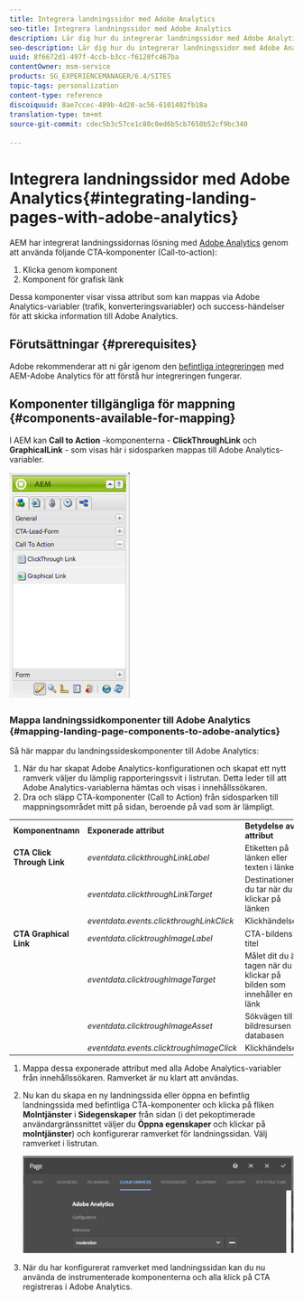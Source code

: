 ```yaml
---
title: Integrera landningssidor med Adobe Analytics
seo-title: Integrera landningssidor med Adobe Analytics
description: Lär dig hur du integrerar landningssidor med Adobe Analytics.
seo-description: Lär dig hur du integrerar landningssidor med Adobe Analytics.
uuid: 8f6672d1-497f-4ccb-b3cc-f6120fc467ba
contentOwner: msm-service
products: SG_EXPERIENCEMANAGER/6.4/SITES
topic-tags: personalization
content-type: reference
discoiquuid: 8ae7ccec-489b-4d20-ac56-6101402fb18a
translation-type: tm+mt
source-git-commit: cdec5b3c57ce1c80c0ed6b5cb7650b52cf9bc340

---
```



# Integrera landningssidor med Adobe Analytics{#integrating-landing-pages-with-adobe-analytics}

AEM har integrerat landningssidornas lösning med [Adobe Analytics](https://www.omniture.com/en/products/analytics/sitecatalyst) genom att använda följande CTA-komponenter (Call-to-action):

1. Klicka genom komponent
1. Komponent för grafisk länk

Dessa komponenter visar vissa attribut som kan mappas via Adobe Analytics-variabler (trafik, konverteringsvariabler) och success-händelser för att skicka information till Adobe Analytics.

## Förutsättningar {#prerequisites}

Adobe rekommenderar att ni går igenom den [befintliga integreringen](/help/sites-administering/adobeanalytics.md) med AEM-Adobe Analytics för att förstå hur integreringen fungerar.

## Komponenter tillgängliga för mappning {#components-available-for-mapping}

I AEM kan **Call to Action** -komponenterna - **ClickThroughLink** och **GraphicalLink** - som visas här i sidosparken mappas till Adobe Analytics-variabler.

![chlimage_1-21](assets/chlimage_1-21.jpeg)

### Mappa landningssidkomponenter till Adobe Analytics {#mapping-landing-page-components-to-adobe-analytics}

Så här mappar du landningssideskomponenter till Adobe Analytics:

1. När du har skapat Adobe Analytics-konfigurationen och skapat ett nytt ramverk väljer du lämplig rapporteringssvit i listrutan. Detta leder till att Adobe Analytics-variablerna hämtas och visas i innehållssökaren.
1. Dra och släpp CTA-komponenter (Call to Action) från sidosparken till mappningsområdet mitt på sidan, beroende på vad som är lämpligt.

<table> 
 <tbody>
  <tr>
   <td><strong>Komponentnamn</strong></td> 
   <td><strong>Exponerade attribut</strong></td> 
   <td><strong>Betydelse av attribut</strong></td> 
  </tr>
  <tr>
   <td><strong>CTA Click Through Link</strong></td> 
   <td><i>eventdata.clickthroughLinkLabel</i><br /> </td> 
   <td>Etiketten på länken eller texten i länken </td> 
  </tr>
  <tr>
   <td><br type="_moz" /> </td> 
   <td><i>eventdata.clickthroughLinkTarget</i><br /> </td> 
   <td>Destinationen du tar när du klickar på länken </td> 
  </tr>
  <tr>
   <td><br type="_moz" /> </td> 
   <td><i>eventdata.events.clickthroughLinkClick</i><br /> </td> 
   <td>Klickhändelsen </td> 
  </tr>
  <tr>
   <td><strong>CTA Graphical Link</strong></td> 
   <td><i>eventdata.clicktroughImageLabel</i><br /> </td> 
   <td>CTA-bildens titel </td> 
  </tr>
  <tr>
   <td><br type="_moz" /> </td> 
   <td><i>eventdata.clicktroughImageTarget</i><br /> </td> 
   <td>Målet dit du är tagen när du klickar på bilden som innehåller en länk</td> 
  </tr>
  <tr>
   <td><br type="_moz" /> </td> 
   <td><i>eventdata.clicktroughImageAsset</i><br /> </td> 
   <td>Sökvägen till bildresursen i databasen </td> 
  </tr>
  <tr>
   <td><br type="_moz" /> </td> 
   <td><i>eventdata.events.clicktroughImageClick</i><br /> </td> 
   <td>Klickhändelsen</td> 
  </tr>
 </tbody>
</table>

1. Mappa dessa exponerade attribut med alla Adobe Analytics-variabler från innehållssökaren. Ramverket är nu klart att användas.
1. Nu kan du skapa en ny landningssida eller öppna en befintlig landningssida med befintliga CTA-komponenter och klicka på fliken **Molntjänster** i **Sidegenskaper** från sidan (i det pekoptimerade användargränssnittet väljer du **Öppna egenskaper** och klickar på **molntjänster**) och konfigurerar ramverket för landningssidan. Välj ramverket i listrutan.

   ![chlimage_1-25](assets/chlimage_1-25.png)

1. När du har konfigurerat ramverket med landningssidan kan du nu använda de instrumenterade komponenterna och alla klick på CTA registreras i Adobe Analytics.


